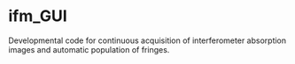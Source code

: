 # ifm_GUI
Developmental code for continuous acquisition of interferometer absorption images and automatic population of fringes.
